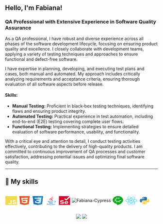 ## Hello, I'm Fabiana!

### QA Professional with Extensive Experience in Software Quality Assurance

As a QA professional, I have robust and diverse experience across all phases of the software development lifecycle, focusing on ensuring product quality and excellence. I closely collaborate with development teams, applying a variety of testing techniques and approaches to ensure functional and defect-free software.

I have expertise in planning, developing, and executing test plans and cases, both manual and automated. My approach includes critically analyzing requirements and acceptance criteria, ensuring thorough evaluation of all software aspects before release.

#### Skills:
- **Manual Testing:** Proficient in black-box testing techniques, identifying flaws and ensuring product integrity.
- **Automated Testing:** Practical experience in test automation, including end-to-end (E2E) testing covering complete user flows.
- **Functional Testing:** Implementing strategies to ensure detailed evaluation of software performance, usability, and functionality.

With a critical eye and attention to detail, I conduct testing activities effectively, contributing to the delivery of high-quality products. I am committed to continuous improvement of QA processes and customer satisfaction, addressing potential issues and optimizing final software quality.

---

## 🚀 My skills

<div style="display: inline_block"><br>
  <img align="center" alt="Fabiana-JavaScript" height="30" width="40" src="https://raw.githubusercontent.com/devicons/devicon/master/icons/javascript/javascript-plain.svg">
  <img align="center" alt="Fabiana-HTML5" height="30" width="40" src="https://raw.githubusercontent.com/devicons/devicon/master/icons/html5/html5-original.svg">
  <img align="center" alt="Fabiana-CSS3" height="30" width="40" src="https://raw.githubusercontent.com/devicons/devicon/master/icons/css3/css3-original.svg">
  <img align="center" alt="Fabiana-Java" height="30" width="40" src="https://raw.githubusercontent.com/devicons/devicon/master/icons/java/java-original.svg">
  <img align="center" alt="Fabiana-Selenium" height="30" width="40" src="https://raw.githubusercontent.com/devicons/devicon/master/icons/selenium/selenium-original.svg">
  <img align="center" alt="Fabiana-Cypress" height="40" src="https://avatars.githubusercontent.com/u/8908513?s=200&v=4">
  <img align="center" alt="Fabiana-Cucumber" height="30" width="40" src="https://raw.githubusercontent.com/devicons/devicon/master/icons/cucumber/cucumber-plain.svg">
  <img align="center" alt="Fabiana-React" height="30" width="40" src="https://raw.githubusercontent.com/devicons/devicon/master/icons/react/react-original.svg">
  <img align="center" alt="Fabiana-Python" height="30" width="40" src="https://raw.githubusercontent.com/devicons/devicon/master/icons/python/python-original.svg">
</div>


##

<div align="center">
  <a href="https://www.instagram.com/_faadsamie/" target="_blank"><img src="https://img.shields.io/badge/-Instagram-%23E4405F?style=for-the-badge&logo=instagram&logoColor=white" target="_blank"></a>
  <a href="https://www.linkedin.com/in/fabianads/" target="_blank"><img src="https://img.shields.io/badge/-LinkedIn-%230077B5?style=for-the-badge&logo=linkedin&logoColor=white" target="_blank"></a>
</div>
